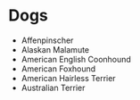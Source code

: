 # Dogs
 - Affenpinscher
 - Alaskan Malamute
 - American English Coonhound
 - American Foxhound
 - American Hairless Terrier
 - Australian Terrier
